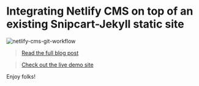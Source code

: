 # Integrating Netlify CMS on top of an existing Snipcart-Jekyll static site

![netlify-cms-git-workflow](https://snipcart.com/media/10183/netlify-cms-git-workflow.png)

> [Read the full blog post](https://snipcart.com/blog/netlify-cms-react-git-workflow)

> [Check out the live demo site](http://snipcart.github.io/snipcart-jekyll-integration/)

Enjoy folks!

